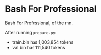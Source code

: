 
# Bash For Professional

Bash For Professional, of the rnn.

After running `prepare.py`:

- train.bin has 1,003,854 tokens
- val.bin has 111,540 tokens
